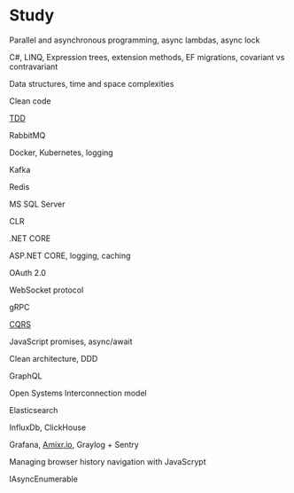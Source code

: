 # Study

Parallel and asynchronous programming, async lambdas, async lock

C#, LINQ, Expression trees, extension methods, EF migrations, covariant vs contravariant

Data structures, time and space complexities

Clean code

[TDD](https://www.youtube.com/watch?v=a7BvGBT0gFw&list=PLOeFnOV9YBa6RxHlG61T8u0ApgPaelszF)

RabbitMQ

Docker, Kubernetes, logging

Kafka

Redis

MS SQL Server

CLR

.NET CORE

ASP.NET CORE, logging, caching

OAuth 2.0

WebSocket protocol

gRPC

[CQRS](https://www.youtube.com/watch?v=xKKVW94F2bc&list=PLOeFnOV9YBa6x8xcHqi80QvR5crFojLcF)

JavaScript promises, async/await

Clean architecture, DDD

GraphQL

Open Systems Interconnection model

Elasticsearch

InfluxDb, ClickHouse

Grafana, [Amixr.io](https://amixr.io), Graylog + Sentry

Managing browser history navigation with JavaScrypt

IAsyncEnumerable
